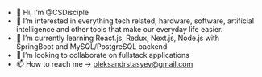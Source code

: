 - 👋 Hi, I’m @CSDisciple
- 👀 I’m interested in everything tech related, hardware, software, artificial intelligence and other tools that make our everyday life easier.
- 🌱 I’m currently learning React.js, Redux, Next.js, Node.js with SpringBoot and MySQL/PostgreSQL backend
- 💞️ I’m looking to collaborate on fullstack applications
- 📫 How to reach me -> oleksandrstasyev@gmail.com

<!---
CSDisciple/CSDisciple is a ✨ special ✨ repository because its `README.md` (this file) appears on your GitHub profile.
You can click the Preview link to take a look at your changes.
--->
